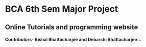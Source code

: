 # BCA 6th Sem Major Project

## Online Tutorials and programming website

#### Contributors- Bishal Bhattacharjee and Debarshi Bhattacharjee...
